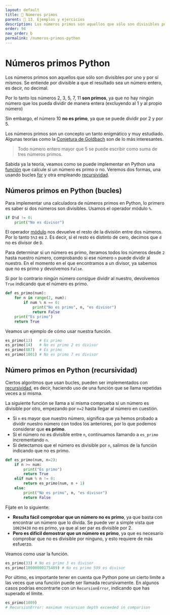 ```yaml
---
layout: default
title: 📙 Números primos
parent: 🔬 13. Ejemplos y ejercicios
description: Los números primos son aquellos que sólo son divisibles por uno y por sí mismos. Por lo tanto los números 2, 3, 5, 7, 11 son primos. Puede implementarse de varias formas en Python, con bucles o de forma recursiva.
order: 94
nav_order: b
permalink: /numeros-primos-python
---
```


# Números primos Python

Los números primos son aquellos que sólo son divisibles por uno y por sí mismos. Se entiende por divisible a que el resultado sea un número entero, es decir, no decimal.

Por lo tanto los números 2, 3, 5, 7, 11 **son primos**, ya que no hay ningún número que los pueda dividir de manera entera (excluyendo al 1 y al propio número)

Sin embargo, el número 10 **no es primo**, ya que se puede dividir por 2 y por 5.

Los números primos son un concepto un tanto enigmático y muy estudiado. Algunas teorías como la [Conjetura de Goldbach](https://es.wikipedia.org/wiki/Conjetura_de_Goldbach "Conjetura de Goldbach") son de lo más interesantes.

> Todo número entero mayor que 5 se puede escribir como suma de tres números primos.

Sabida ya la teoría, veamos como se puede implementar en Python una [función](/funciones-en-python) que calcule si un número es primo o no. Veremos dos formas, una usando bucles [for](/for-python) y otra empleando [recursividad](/recursividad).

## Números primos en Python (bucles)

Para implementar una calculadora de números primos en Python, lo primero es saber si dos números son divisibles. Usamos el operador módulo `%`.

```python
if D%d != 0:
    print("No es divisor")
```

El operador [módulo](/operadores-aritmeticos) nos devuelve el resto de la división entre dos números. Por lo tanto `5%3` es `2`. Es decir, si el resto es distinto de cero, decimos que `d` no es divisor de `D`.

Para determinar si un número es primo, iteramos todos los números desde `2` hasta nuestro número, comprobando si ese número `n` puede dividir al nuestro. En el momento en el que encontramos a un divisor, ya sabemos que no es primo y devolvemos `False`.

Si por lo contrario ningún número consigue dividir al nuestro, devolvemos `True` indicando que el número es primo.

```python
def es_primo(num):
    for n in range(2, num):
        if num % n == 0:
            print("No es primo", n, "es divisor")
            return False
    print("Es primo")
    return True
```

Veamos un ejemplo de cómo usar nuestra función.

```python
es_primo(13)   # Es primo
es_primo(14)   # No es primo 2 es divisor
es_primo(887)  # Es primo
es_primo(1001) # No es primo 7 es divisor
```


## Número primos en Python (recursividad)

Ciertos algoritmos que usan bucles, pueden ser implementados con [recursividad](/recursividad), es decir, haciendo uso de una función que se llama repetidas veces a sí misma.

La siguiente función se llama a sí misma comprueba si un número es divisible por otro, empezando por `n=2` hasta llegar al número en cuestión.

* Si `n` es mayor que  nuestro número, significa que ya hemos probado a dividir nuestro número con todos los anteriores, por lo que podemos considerar que **es primo**.
* Si el número no es divisible entre `n`, continuamos llamando a `es_primo` incrementando `n`.
* Si detectamos que el número es divisible por `n`, salimos de la función indicando que no es primo.

```python
def es_primo(num, n=2):
    if n >= num:
        print("Es primo")
        return True
    elif num % n != 0:
        return es_primo(num, n + 1)
    else:
        print("No es primo", n, "es divisor")
        return False
```

Fíjate en lo siguiente:
* **Resulta fácil comprobar que un número no es primo**, ya que basta con encontrar un número que lo divida. Se puede ver a simple vista que `10029438` no es primo, ya que al ser par es divisible por 2.
* **Pero es difícil demostrar que un número es primo**, ya que es necesario comprobar que no es divisible por ninguno, y esto requiere de más esfuerzo.

Veamos como usar la función.

```python
es_primo(33) # No es primo 3 es divisor
es_primo(10000000175489) # No es primo 599 es divisor
```

Por último, es importante tener en cuenta que Python pone un cierto límite a las veces que una función puede ser llamada recursivamente. En algunos casos podrías encontrarte con un `RecursionError`, indicando que has superado el límite.

```python
es_primo(1009)
# RecursionError: maximum recursion depth exceeded in comparison
```